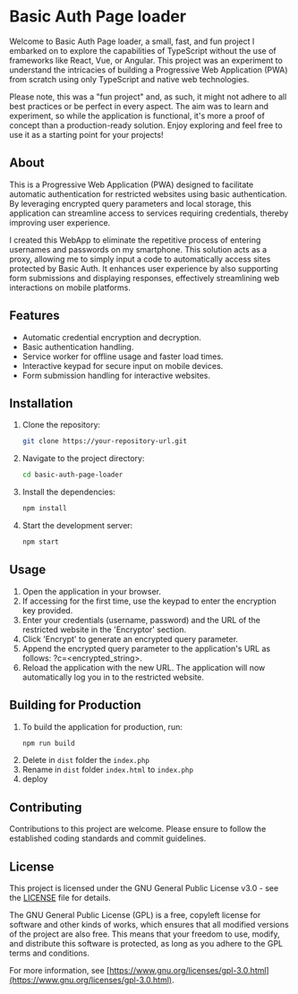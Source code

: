 # Basic Auth Page loader

Welcome to Basic Auth Page loader, a small, fast, and fun project I embarked on to explore the capabilities of TypeScript without the use of frameworks like React, Vue, or Angular. This project was an experiment to understand the intricacies of building a Progressive Web Application (PWA) from scratch using only TypeScript and native web technologies.

Please note, this was a "fun project" and, as such, it might not adhere to all best practices or be perfect in every aspect. The aim was to learn and experiment, so while the application is functional, it's more a proof of concept than a production-ready solution. Enjoy exploring and feel free to use it as a starting point for your projects!

## About

This is a Progressive Web Application (PWA) designed to facilitate automatic authentication for restricted websites using basic authentication. By leveraging encrypted query parameters and local storage, this application can streamline access to services requiring credentials, thereby improving user experience.

I created this WebApp to eliminate the repetitive process of entering usernames and passwords on my smartphone. This solution acts as a proxy, allowing me to simply input a code to automatically access sites protected by Basic Auth. It enhances user experience by also supporting form submissions and displaying responses, effectively streamlining web interactions on mobile platforms.

## Features

- Automatic credential encryption and decryption.
- Basic authentication handling.
- Service worker for offline usage and faster load times.
- Interactive keypad for secure input on mobile devices.
- Form submission handling for interactive websites.

## Installation

1. Clone the repository:
   ```bash
   git clone https://your-repository-url.git

2. Navigate to the project directory:
   ```bash
   cd basic-auth-page-loader

3. Install the dependencies:
   ```bash
   npm install
   
4. Start the development server:
   ```bash
   npm start

## Usage

1. Open the application in your browser.
2. If accessing for the first time, use the keypad to enter the encryption key provided.
3. Enter your credentials (username, password) and the URL of the restricted website in the 'Encryptor' section.
4. Click 'Encrypt' to generate an encrypted query parameter.
5. Append the encrypted query parameter to the application's URL as follows: ?c=<encrypted_string>.
6. Reload the application with the new URL. The application will now automatically log you in to the restricted website.

## Building for Production

1. To build the application for production, run:
    ```bash
    npm run build
    ```
2. Delete in `dist` folder the `index.php` 
3. Rename in `dist` folder `index.html` to `index.php` 
4. deploy

## Contributing

Contributions to this project are welcome. Please ensure to follow the established coding standards and commit guidelines.

## License

This project is licensed under the GNU General Public License v3.0 - see the [LICENSE](LICENSE) file for details.

The GNU General Public License (GPL) is a free, copyleft license for software and other kinds of works, which ensures that all modified versions of the project are also free. This means that your freedom to use, modify, and distribute this software is protected, as long as you adhere to the GPL terms and conditions.

For more information, see [https://www.gnu.org/licenses/gpl-3.0.html](https://www.gnu.org/licenses/gpl-3.0.html).
